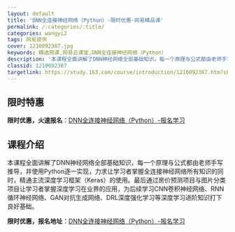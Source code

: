 ```yaml
---
layout: default
title: 'DNN全连接神经网络（Python）-限时优惠-网易精品课'
permalink: /:categories/:title/
categories: wangyi2
tags: 网易提供
cover: 1210092387.jpg
keywords: 精选网课,网易云课堂,DNN全连接神经网络（Python）
description: '本课程全面讲解了DNN神经网络全部基础知识，每一个原理与公式都由老师手写推导，并使用Python逐一实现，力求让学习者掌'
classid: 1210092387
targetlink: https://study.163.com/course/introduction/1210092387.htm?share=1&shareId=1025206652&utm_campaign=share&utm_medium=iphoneShare&utm_source=&utm_u=1025206652
---
```


## 限时特惠

**限时优惠，火速报名**：[DNN全连接神经网络（Python）-报名学习](https://study.163.com/course/introduction/1210092387.htm?share=1&shareId=1025206652&utm_campaign=share&utm_medium=iphoneShare&utm_source=&utm_u=1025206652)

## 课程介绍

本课程全面讲解了DNN神经网络全部基础知识，每一个原理与公式都由老师手写推导，并使用Python逐一实现，力求让学习者掌握全连接神经网络所有知识的同时，精通主流深度学习框架（Keras）的使用。最后通过房价预测项目与图片分类项目让学习者掌握深度学习在业界的应用，为后续学习CNN卷积神经网络、RNN循环神经网络、GAN对抗生成网络、DRL深度强化学习等深度学习进阶知识打下良好基础。

**限时优惠，报名地址**：[DNN全连接神经网络（Python）-报名学习](https://study.163.com/course/introduction/1210092387.htm?share=1&shareId=1025206652&utm_campaign=share&utm_medium=iphoneShare&utm_source=&utm_u=1025206652)

